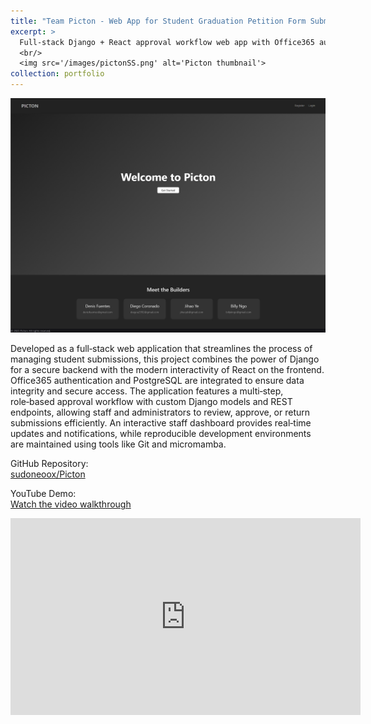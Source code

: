 ```yaml
---
title: "Team Picton - Web App for Student Graduation Petition Form Submissions and Approval"
excerpt: >
  Full-stack Django + React approval workflow web app with Office365 auth & PostgreSQL.  
  <br/>
  <img src='/images/pictonSS.png' alt='Picton thumbnail'>
collection: portfolio
---
```


![Full Picton App Screenshot](/images/pictonSS.png)


Developed as a full‑stack web application that streamlines the process of managing student submissions, this project combines the power of Django for a secure backend with the modern interactivity of React on the frontend. Office365 authentication and PostgreSQL are integrated to ensure data integrity and secure access. The application features a multi‑step, role‑based approval workflow with custom Django models and REST endpoints, allowing staff and administrators to review, approve, or return submissions efficiently. An interactive staff dashboard provides real‑time updates and notifications, while reproducible development environments are maintained using tools like Git and micromamba. 

GitHub Repository:  
[sudoneoox/Picton](https://github.com/sudoneoox/Picton)

YouTube Demo:  
[Watch the video walkthrough](https://youtu.be/zrtNUjbKpgg)

<iframe
  width="560" height="315"
  src="https://www.youtube.com/embed/zrtNUjbKpgg"
  frameborder="0"
  allow="accelerometer; autoplay; encrypted-media; gyroscope; picture-in-picture"
  allowfullscreen>
</iframe>

